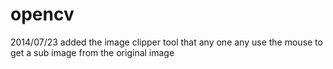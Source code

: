 opencv
======

2014/07/23
added the image clipper tool that any one any use the mouse to get a sub image from the original image
